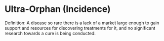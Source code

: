# Ultra-Orphan (Incidence)

Definition: A disease so rare there is a lack of a market large enough to gain support and resources for discovering treatments for it, and no significant research towards a cure is being conducted.